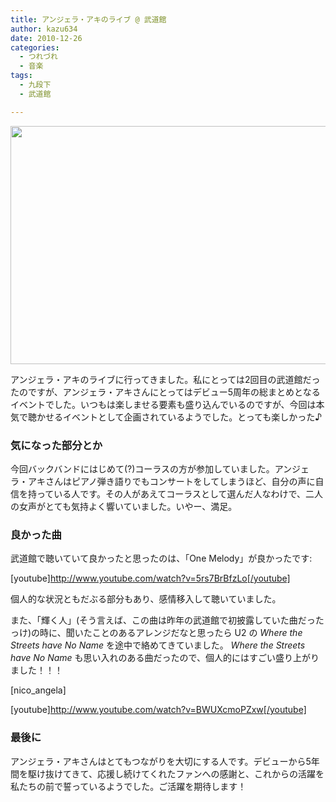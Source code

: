 ```yaml
---
title: アンジェラ・アキのライブ @ 武道館
author: kazu634
date: 2010-12-26
categories:
  - つれづれ
  - 音楽
tags:
  - 九段下
  - 武道館

---
```

<p style="text-align: center;">
<a href="http://blog.kazu634.com/2010/12/26/%e3%82%a2%e3%83%b3%e3%82%b8%e3%82%a7%e3%83%a9%e3%83%bb%e3%82%a2%e3%82%ad%e3%81%ae%e3%83%a9%e3%82%a4%e3%83%96-%e6%ad%a6%e9%81%93%e9%a4%a8/attachment/842/" onclick="__gaTracker('send', 'event', 'outbound-article', 'http://blog.kazu634.com/2010/12/26/%e3%82%a2%e3%83%b3%e3%82%b8%e3%82%a7%e3%83%a9%e3%83%bb%e3%82%a2%e3%82%ad%e3%81%ae%e3%83%a9%e3%82%a4%e3%83%96-%e6%ad%a6%e9%81%93%e9%a4%a8/attachment/842/', '');" title=''><img width="510" height="381" src="http://blog.kazu634.com/wp-content/uploads/2012/06/jpg15" class="attachment-large aligncenter wp-image-842" alt="" title="" srcset="http://blog.kazu634.com/wp-content/uploads/2012/06/jpg15-300x224. 300w, http://blog.kazu634.com/wp-content/uploads/2012/06/jpg15 1024w" sizes="(max-width: 510px) 100vw, 510px" /></a>
</p>

<p style="text-align: left;">
  アンジェラ・アキのライブに行ってきました。私にとっては2回目の武道館だったのですが、アンジェラ・アキさんにとってはデビュー5周年の総まとめとなるイベントでした。いつもは楽しませる要素も盛り込んでいるのですが、今回は本気で聴かせるイベントとして企画されているようでした。とっても楽しかった♪
</p>

### 気になった部分とか

今回バックバンドにはじめて(?)コーラスの方が参加していました。アンジェラ・アキさんはピアノ弾き語りでもコンサートをしてしまうほど、自分の声に自信を持っている人です。その人があえてコーラスとして選んだ人なわけで、二人の女声がとても気持よく響いていました。いやー、満足。

### 良かった曲

武道館で聴いていて良かったと思ったのは、「One Melody」が良かったです:

[youtube]http://www.youtube.com/watch?v=5rs7BrBfzLo[/youtube]

個人的な状況ともだぶる部分もあり、感情移入して聴いていました。

また、「輝く人」(そう言えば、この曲は昨年の武道館で初披露していた曲だったっけ)の時に、聞いたことのあるアレンジだなと思ったら U2 の _Where the Streets have No Name_ を途中で絡めてきていました。 _Where the Streets have No Name_ も思い入れのある曲だったので、個人的にはすごい盛り上がりました！！！

[nico_angela]

[youtube]http://www.youtube.com/watch?v=BWUXcmoPZxw[/youtube]

### 最後に

アンジェラ・アキさんはとてもつながりを大切にする人です。デビューから5年間を駆け抜けてきて、応援し続けてくれたファンへの感謝と、これからの活躍を私たちの前で誓っているようでした。ご活躍を期待します！
